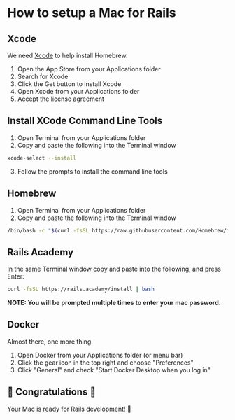# How to setup a Mac for Rails

## Xcode

We need [Xcode](https://developer.apple.com/xcode/) to help install Homebrew.

1. Open the App Store from your Applications folder
2. Search for Xcode
3. Click the Get button to install Xcode
4. Open Xcode from your Applications folder
5. Accept the license agreement

## Install XCode Command Line Tools

1. Open Terminal from your Applications folder
2. Copy and paste the following into the Terminal window

```bash
xcode-select --install
```

3. Follow the prompts to install the command line tools

## Homebrew

1. Open Terminal from your Applications folder
2. Copy and paste the following into the Terminal window

```bash
/bin/bash -c "$(curl -fsSL https://raw.githubusercontent.com/Homebrew/install/HEAD/install.sh)"
```

## Rails Academy

In the same Terminal window copy and paste into the following, and press Enter:

```bash
curl -fsSL https://rails.academy/install | bash
```

**NOTE: You will be prompted multiple times to enter your mac password.**

## Docker

Almost there, one more thing. 

1. Open Docker from your Applications folder (or menu bar)
2. Click the gear icon in the top right and choose "Preferences"
3. Click "General" and check "Start Docker Desktop when you log in"

## :tada: Congratulations :tada:

Your Mac is ready for Rails development! 🚀
